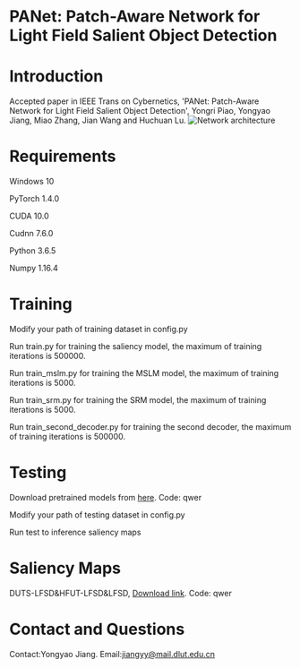 # PANet: Patch-Aware Network for Light Field Salient Object Detection

# Introduction

Accepted paper in IEEE Trans on Cybernetics, 'PANet: Patch-Aware Network for Light Field Salient Object Detection', Yongri Piao, Yongyao Jiang, Miao Zhang, Jian Wang and Huchuan Lu.
![Network architecture](https://github.com/jyydlut/IEEE-TCYB-PANet/blob/main/img/network.jpg)


# Requirements

Windows 10

PyTorch 1.4.0

CUDA 10.0

Cudnn 7.6.0

Python 3.6.5

Numpy 1.16.4

# Training 

Modify your path of training dataset in config.py

Run train.py for training the saliency model, the maximum of training iterations is 500000.

Run train_mslm.py for training the MSLM model, the maximum of training iterations is 5000.

Run train_srm.py for training the SRM model, the maximum of training iterations is 5000.

Run train_second_decoder.py for training the second decoder, the maximum of training iterations is 500000.

# Testing

Download pretrained models from [here](https://pan.baidu.com/s/1zUtCIHJsZhfRP_ldkmzozg). Code: qwer

Modify your path of testing dataset in config.py

Run test to inference saliency maps

# Saliency Maps

DUTS-LFSD&HFUT-LFSD&LFSD, [Download link](https://pan.baidu.com/s/1tf1GNfxEAO456qsUySL72A). Code: qwer

# Contact and Questions

Contact:Yongyao Jiang. Email:jiangyy@mail.dlut.edu.cn
